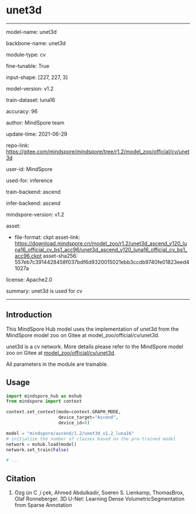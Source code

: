 # unet3d

---

model-name: unet3d

backbone-name: unet3d

module-type: cv

fine-tunable: True

input-shape: [227, 227, 3]

model-version: v1.2

train-dataset: luna16

accuracy: 96

author: MindSpore team

update-time: 2021-06-29

repo-link: <https://gitee.com/mindspore/mindspore/tree/r1.2/model_zoo/official/cv/unet3d>

user-id: MindSpore

used-for: inference

train-backend: ascend

infer-backend: ascend

mindspore-version: v1.2

asset:

-
    file-format: ckpt
    asset-link: <https://download.mindspore.cn/model_zoo/r1.2/unet3d_ascend_v120_luna16_official_cv_bs1_acc96/unet3d_ascend_v120_luna16_official_cv_bs1_acc96.ckpt>
    asset-sha256: 557eb7c3914428458f037bdf6d9320015021ebb3ccdb9740fe01823eed41027a

license: Apache2.0

summary: unet3d is used for cv

---

## Introduction

This MindSpore Hub model uses the implementation of unet3d from the MindSpore model zoo on Gitee at model_zoo/official/cv/unet3d.

unet3d is a cv network. More details please refer to the MindSpore model zoo on Gitee at [model_zoo/official/cv/unet3d](https://gitee.com/mindspore/mindspore/blob/r1.2/model_zoo/official/cv/unet3d/README.md).

All parameters in the module are trainable.

## Usage

```python
import mindspore_hub as mshub
from mindspore import context

context.set_context(mode=context.GRAPH_MODE,
                    device_target="Ascend",
                    device_id=0)

model = "mindspore/ascend/1.2/unet3d_v1.2_luna16"
# initialize the number of classes based on the pre-trained model
network = mshub.load(model)
network.set_train(False)

# ...
```

## Citation

1. ̈Ozg ̈un C ̧ i ̧cek, Ahmed Abdulkadir, Soeren S. Lienkamp, ThomasBrox, Olaf Ronneberger. 3D U-Net: Learning Dense VolumetricSegmentation from Sparse Annotation
